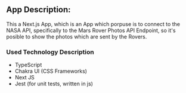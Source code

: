 ## App Description:

This a Next.js App, which is an App which porpuse is to connect to the NASA API, specifically to the Mars Rover Photos API Endpoint,
so it's posible to show the photos which are sent by the Rovers.


### Used Technology Description

- TypeScript
- Chakra UI (CSS Frameworks)
- Next JS
- Jest (for unit tests, written in js)
